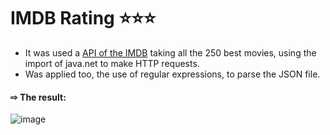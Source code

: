 # IMDB Rating ⭐⭐⭐

* It was used a [API of the IMDB](https://imdb-api.com/) taking all the 250 best movies, using the import of java.net to make HTTP requests.
* Was applied too, the use of regular expressions, to parse the JSON file.

#### ⇨ The result:
![image](https://user-images.githubusercontent.com/119815495/227986028-e55097c2-b4e2-41bb-9390-ab7a67d13b2e.png)
